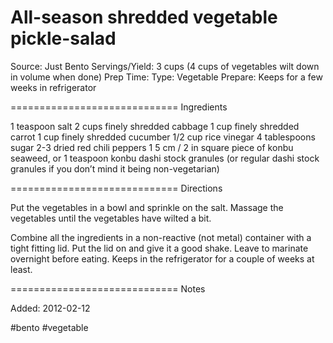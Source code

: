 All-season shredded vegetable pickle-salad
=============================
Source:  Just Bento
Servings/Yield: 3 cups (4 cups of vegetables wilt down in volume when done)
Prep Time: 
Type: Vegetable
Prepare: Keeps for a few weeks in refrigerator

=============================
Ingredients

1 teaspoon salt
2 cups finely shredded cabbage
1 cup finely shredded carrot
1 cup finely shredded cucumber
1/2 cup rice vinegar
4 tablespoons sugar
2-3 dried red chili peppers
1 5 cm / 2 in square piece of konbu seaweed, or 1 teaspoon konbu dashi stock granules (or regular dashi stock granules if you don’t mind it being non-vegetarian)

=============================
Directions

Put the vegetables in a bowl and sprinkle on the salt. Massage the vegetables until the vegetables have wilted a bit.

Combine all the ingredients in a non-reactive (not metal) container with a tight fitting lid. Put the lid on and give it a good shake. Leave to marinate overnight before eating. Keeps in the refrigerator for a couple of weeks at least.

=============================
Notes


Added: 2012-02-12

#bento #vegetable


